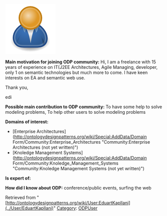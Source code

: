 [![Image:ODPUser.png](../images/a/a6/ODPUser.png)](../Image/ODPUser.png "Image:ODPUser.png")




  





__Main motivation for joining ODP community:__ Hi, 
I am a freelance with 15 years of experience on IT(J2EE Architectures, Agile Managing, developer, only 1 on semantic technologies but much more to come. I have keen interests on EA and semantic web use.


Thank you,


edi


__Possible main contribution to ODP community:__ To have some help to solve modeling problems, To help other users to solve modeling problems


__Domains of interest:__



* [Enterprise Architectures](http://ontologydesignpatterns.org/wiki/Special:AddData/Domain Form/Community:Enterprise_Architectures "Community:Enterprise Architectures (not yet written)")
* [Knoledge Management Systems](http://ontologydesignpatterns.org/wiki/Special:AddData/Domain Form/Community:Knoledge_Management_Systems "Community:Knoledge Management Systems (not yet written)")


__Is expert of:__


  

__How did I know about ODP:__ conference/public events, surfing the web






Retrieved from "[http://ontologydesignpatterns.org/wiki/User:EduartKapllani](../User/EduartKapllani)"
 [Category](http://ontologydesignpatterns.org/wiki/Special:Categories "Special:Categories"): [ODPUser](../Category/ODPUser "Category:ODPUser")